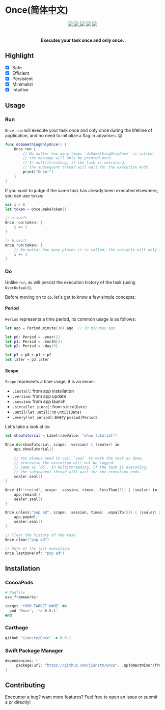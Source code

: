 # Once([简体中文](README.zh_cn.md))

<div align="center">

<a href="https://travis-ci.org/jianstm/Once">
  <img src="https://travis-ci.org/jianstm/Once.svg?branch=master">
</a>
<a href="https://codecov.io/gh/jianstm/Once">
  <img src="https://codecov.io/gh/jianstm/Once/branch/master/graph/badge.svg">
</a>
<img src="https://img.shields.io/badge/version-0.0.2-orange.svg">
<img src="https://img.shields.io/badge/support-CocoaPods%20%7C%20Carthage%20%7C%20SwiftPM-brightgreen.svg">
<img src="https://img.shields.io/badge/platform-iOS%20%7C%20macOS%20%7C%20watchOS%20%7C%20tvOS%20%7C%20Linux-lightgrey.svg">

<br>
<br>
<br>
<strong>Executes your task once and only once.</strong>
</div>


## Highlight

- [x] Safe
- [x] Efficient
- [x] Persistent
- [x] Minimalist
- [x] Intuitive

## Usage

### Run

`Once.run`  will execute your task once and only once during the lifetime of application, and no need to initialize a flag in advance~ 😉

```swift
func doSomethingOnlyOnce() {
    Once.run {
        // No matter how many times `doSomethingOnlyOnce` is called, 
        // the message will only be printed once.
        // In multithreading, if the task is executing, 
        // the subsequent thread will wait for the execution ends.
        print("Once!")
    }
}
```

If you want to judge if the same task has already been executed elsewhere, you can use `token`:

```swift
var i = 0
let token = Once.makeToken()

// a.swift
Once.run(token) {
    i += 1
}

// b.swift
Once.run(token) {
    // No matter how many places it is called, the variable will only increment once.
    i += 1
}
```

### Do

Unlike `run`, `do` will persist the execution history of the task (using `UserDefault`).

Before moving on to `do`, let's get to know a few simple concepts:

#### Period

`Period` represents a time period, its common usage is as follows:

```swift
let ago = Period.minute(30).ago  // 30 minutes ago

let p0: Period = .year(1)
let p1: Period = .month(2)
let p2: Period = .day(3)

let p3 = p0 + p1 + p2
let later = p3.later
```

#### Scope

`Scope` represents a time range, it is an enum:

- `.install`: from app installation
- `.version`: from app update
- `.session`: from app launch
- `.since(let since)`: from `since(Date)`
- `.until(let until)`: to `until(Date)`
- `.every(let period)`: every `period(Period)`

Let's take a look at `do`:

```swift
let showTutorial = Label(rawValue: "show tutorial")

Once.do(showTutorial, scope: .version) { (sealer) in
    app.showTutorial()
    
    // You always need to call `seal` to mark the task as done, 
    // otherwise the execution will not be logged.
    // Same as `do`, in multithreading, if the task is executing, 
    // the subsequent thread will wait for the execution ends.
    sealer.seal() 
}

Once.if("remind", scope: .session, times: .lessThan(3)) { (sealer) in
    app.remind()
    sealer.seal()
}

Once.unless("pop ad", scope: .session, times: .equalTo(5)) { (sealer) in
    app.popAd()
    sealer.seal()
}

// Clear the history of the task.
Once.clear("pop ad")

// Date of the last execution.
Once.lastDone(of: "pop ad")
```

## Installation

### CocoaPods

```ruby
# Podfile
use_frameworks!

target 'YOUR_TARGET_NAME' do
  pod 'Once', '~> 0.0.1'
end
```

### Carthage

```ruby
github "jianstm/Once" ~> 0.0.1
```

### Swift Package Manager

```swift
dependencies: [
    .package(url: "https://github.com/jianstm/Once", .upToNextMinor(from: "0.0.1"))
]
```

## Contributing

Encounter a bug? want more features? Feel free to open an issue or submit a pr directly!